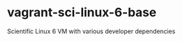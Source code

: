 vagrant-sci-linux-6-base
========================

Scientific Linux 6 VM with various developer dependencies
